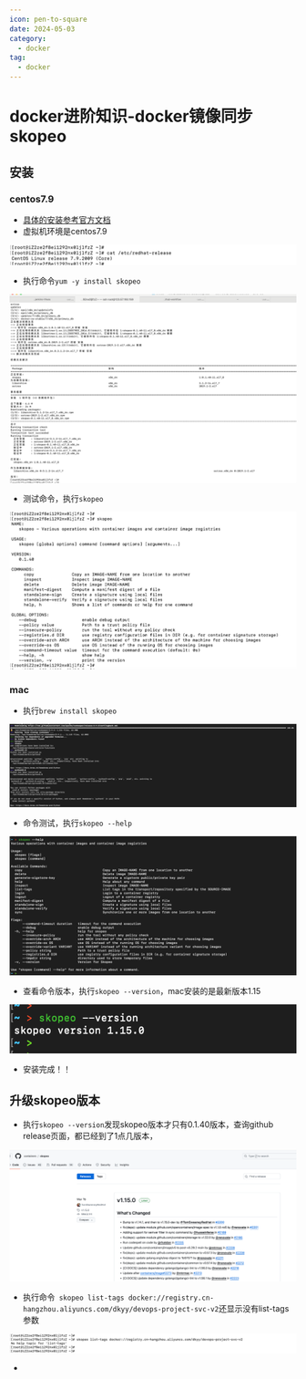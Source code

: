 ```yaml
---
icon: pen-to-square
date: 2024-05-03
category:
  - docker
tag:
  - docker
---
```


# docker进阶知识-docker镜像同步skopeo

## 安装

### centos7.9

- [具体的安装参考官方文档](https://github.com/containers/skopeo/blob/main/install.md)
- 虚拟机环境是centos7.9

![image-20240503155345419](images/image-20240503155345419.png)

- 执行命令`yum -y install skopeo`

![image-20240503155412186](images/image-20240503155412186.png)

- 测试命令，执行`skopeo`

![image-20240503155432708](images/image-20240503155432708.png)

### mac

- 执行`brew install skopeo`

![image-20240503195740464](images/image-20240503195740464.png)

- 命令测试，执行`skopeo --help`

![image-20240503195817434](images/image-20240503195817434.png)

- 查看命令版本，执行`skopeo --version`，mac安装的是最新版本1.15

![image-20240503195921208](images/image-20240503195921208.png)

- 安装完成！！



## 升级skopeo版本

- 执行`skopeo --version`发现skopeo版本才只有0.1.40版本，查询github release页面，都已经到了1点几版本，

![image-20240503160550874](images/image-20240503160550874.png)

- 执行命令` skopeo list-tags docker://registry.cn-hangzhou.aliyuncs.com/dkyy/devops-project-svc-v2`还显示没有list-tags参数

![image-20240503163154021](images/image-20240503163154021.png)

- 


